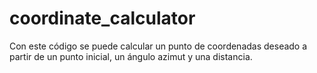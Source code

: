 # coordinate_calculator
Con este código se puede calcular un punto de coordenadas deseado a partir de un punto inicial, un ángulo azimut y una distancia.
